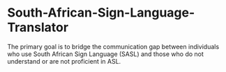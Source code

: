 # South-African-Sign-Language-Translator
The primary goal is to bridge the communication gap between individuals who use South African Sign Language (SASL) and those who do not understand or are not proficient in ASL.
